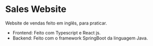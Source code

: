 # Sales Website
Website de vendas feito em inglês, para praticar.
- Frontend: Feito com Typescript e React js.
- Backend: Feito com o framework SpringBoot da linguagem Java.
